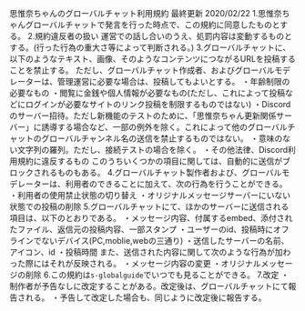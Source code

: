 思惟奈ちゃんのグローバルチャット利用規約 最終更新 2020/02/22
1.思惟奈ちゃんグローバルチャットで発言を行った時点で、この規約に同意したものとする。
2.規約違反者の扱い
  運営での話し合いのうえ、処罰内容は変動するものとする。(行った行為の重大さ等によって判断される。)
3.グローバルチャットに、以下のようなテキスト、画像、そのようなコンテンツにつながるURLを投稿することを禁止する。
  ただし、グローバルチャット作成者、およびグローバルモデレーターは、管理運営に必要な場合は、投稿してもよいとする。
  ・年齢制限の必要なもの
  ・閲覧に金銭や個人情報が必要なもの(ただし、これによって投稿などにログインが必要なサイトのリンク投稿を制限するものではない)
  ・Discordのサーバー招待。ただし新機能のテストのために、「思惟奈ちゃん更新関係サーバー」に誘導する場合など、一部の例外を除く。これによって他のグローバルチャットのグローバルチャンネル名の送信を禁止するものではない。
  ・意味のない文字列の羅列。ただし、接続テストの場合を除く。
  ・その他法律、Discord利用規約に違反するもの
  このうちいくつかの項目に関しては、自動的に送信がブロックされるものもある。
4.グローバルチャット製作者および、グローバルモデレーターは、利用者のできることに加えて、次の行為を行うことができる。
  ・利用者の使用禁止状態の切り替え
  ・オリジナルメッセージサーバーにいない状態での投稿の削除
5.グローバルチャットにて、ほかのサーバーに送信される項目は、以下のとおりである。
  ・メッセージ内容、付属するembed、添付されたファイル、返信元の投稿内容、一部スタンプ
  ・ユーザーのid、投稿時にオフラインでないデバイス(PC,moblie,webの三通り)
  ・送信したサーバーの名前、アイコン、id
  ・投稿時間
  また、送信された内容に関して次のような行為が加わった際にはそれが反映される。
  ・メッセージ内容の変更
  ・オリジナルメッセージの削除
6.この規約は`s-globalguide`でいつでも見ることができる。
7.改定
  ・制作者が予告なしに改定することがある。改定後は、グローバルチャットにて報告される。
  ・予告して改定した場合も、同じように改定後に報告する。
